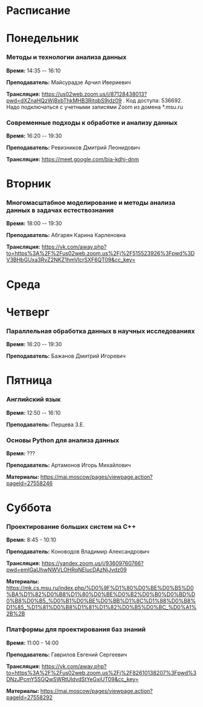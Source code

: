 # Расписание

# Понедельник

### Методы и технологии анализа данных

**Время:** 14:35 -- 16:10

**Преподаватель:** Майсурадзе Арчил Ивериевич

**Трансляция:**  https://us02web.zoom.us/j/87128438013?pwd=dXZnaHQzWjBxbThkMHB3RitqbS9jdz09 .
Код доступа: 536692.
Надо подключаться с учетными записями Zoom из домена \*.msu.ru

### Современные подходы к обработке и анализу данных

**Время:** 16:20 -- 19:30

**Преподаватель:** Ревизников Дмитрий Леонидович

**Трансляция:** https://meet.google.com/bia-kdhj-dnm

# Вторник

### Многомасштабное моделирование и методы анализа данных в задачах естествознания

**Время:** 18:00 -- 19:30

**Преподаватель:** Абгарян Карина Карленовна

**Трансляция:** https://vk.com/away.php?to=https%3A%2F%2Fus02web.zoom.us%2Fj%2F515523926%3Fpwd%3DV3BHbGUxa3RvZ2NKZ1hmVlcrSXF6QT09&cc_key=

# Среда

# Четверг

### Параллельная обработка данных в научных исследованиях

**Время:** 16:20 -- 19:30

**Преподаватель:** Бажанов Дмитрий Игоревич

# Пятница

### Английский язык

**Время:** 12:50 -- 16:10

**Преподаватель:** Перцева З.Е.

### Основы Python для анализа данных

**Время:** ???

**Преподаватель:** Артамонов Игорь Михайлович

**Материалы:** https://mai.moscow/pages/viewpage.action?pageId=27558246

# Суббота

### Проектирование больших систем на С++

**Время:** 8:45 - 10:10

**Преподаватель:** Коноводов Владимир Александрович

**Трансляция:** https://yandex.zoom.us/j/93609760766?pwd=emlGaUhwNWVLOHRqNElucDAzNjJvdz09

**Материалы:** https://mk.cs.msu.ru/index.php/%D0%9F%D1%80%D0%BE%D0%B5%D0%BA%D1%82%D0%B8%D1%80%D0%BE%D0%B2%D0%B0%D0%BD%D0%B8%D0%B5_%D0%B1%D0%BE%D0%BB%D1%8C%D1%88%D0%B8%D1%85_%D1%81%D0%B8%D1%81%D1%82%D0%B5%D0%BC_%D0%A1%2B%2B

### Платформы для проектирования баз знаний

**Время:** 11:00 - 14:00

**Преподаватель:** Гаврилов Евгений Сергеевич

**Трансляция:** https://vk.com/away.php?to=https%3A%2F%2Fus02web.zoom.us%2Fj%2F82610138207%3Fpwd%3DNzJPcmY5SGQwSWRtUldvdStYeGxjUT09&cc_key=

**Материалы:** https://mai.moscow/pages/viewpage.action?pageId=27558292
